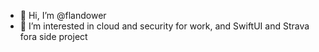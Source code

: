 - 👋 Hi, I’m @flandower
- 👀 I’m interested in cloud and security for work, and SwiftUI and Strava fora side project



<!---
flandower/flandower is a ✨ special ✨ repository because its `README.md` (this file) appears on your GitHub profile.
You can click the Preview link to take a look at your changes.
--->
